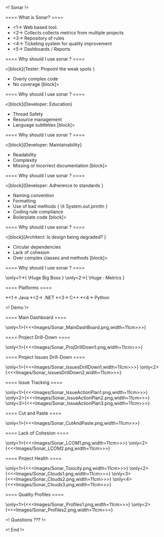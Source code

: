 
=! Sonar !=

==== What is Sonar? ====

* <1-> Web based tool.
* <2-> Collects collects metrics from multiple projects
* <3-> Repository of rules
* <4-> Ticketing system for quality improvement
* <5-> Dashboards / Reports

==== Why should I use sonar ?  ====

<[block]{Tester: Pinpoint the weak spots }
* Overly complex code
* No coverage
[block]>


==== Why should I use sonar ?  ====

<[block]{Developer: Education}
* Thread Safety
* Resource management
* Language subtleties
[block]>


==== Why should I use sonar ?  ====

<[block]{Developer: Maintainability}
* Readability
* Complexity
* Missing or incorrect documentation
[block]>



==== Why should I use sonar ?  ====

<[block]{Developer: Adherence to standards }
* Naming convention
* Formatting
* Use of bad methods { \it System.out.println }
* Coding rule compliance
* Boilerplate code
[block]>

==== Why should I use sonar ?  ====

<[block]{Architect:  Is design being degraded? }
* Circular dependencies
* Lack of cohesion
* Over complex classes and methods
[block]>


==== Why should I use sonar ?  ====

\only<1->{ \Huge Big Boss }
\only<2->{ \Huge : Metrics }



==== Platforms ====

*<1-> Java 
*<2-> .NET 
*<3-> C++ 
*<4-> Python 


=! Demo != 


==== Main Dashboard ====

\only<1>{<<<Images/Sonar_MainDashBoard.png,width=11cm>>>}

==== Project Drill-Down ====

\only<1>{<<<Images/Sonar_ProjDrillDown1.png,width=11cm>>>}

==== Project Issues Drill-Down  ====

\only<1>{<<<Images/Sonar_IssuesDrillDown1,width=11cm>>>}
\only<2>{<<<Images/Sonar_IssuesDrillDown2,width=11cm>>>}


==== Issue Tracking  ====

\only<1>{<<<Images/Sonar_IssueActionPlan1.png,width=11cm>>>}
\only<2>{<<<Images/Sonar_IssueActionPlan2.png,width=11cm>>>}
\only<3>{<<<Images/Sonar_IssueActionPlan3.png,width=11cm>>>}

==== Cut and Paste ====

\only<1>{<<<Images/Sonar_CutAndPaste.png,width=11cm>>>}


==== Lack of Cohesion ====

\only<1>{<<<Images/Sonar_LCOM1.png,width=11cm>>>}
\only<2>{<<<Images/Sonar_LCOM2.png,width=11cm>>>}

==== Project Health ====

\only<1>{<<<Images/Sonar_Toxicity.png,width=11cm>>>}
\only<2>{<<<Images/Sonar_Clouds1.png,width=11cm>>>}
\only<3>{<<<Images/Sonar_Clouds2.png,width=11cm>>>}
\only<4>{<<<Images/Sonar_Clouds3.png,width=11cm>>>}


==== Quality Profiles ====

\only<1>{<<<Images/Sonar_Profiles1.png,width=11cm>>>}
\only<2>{<<<Images/Sonar_Profiles2.png,width=11cm>>>}


=! Questions ??? !=

=! End !=

